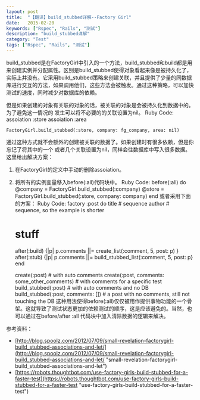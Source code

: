 ```yaml
---
layout: post
title:  "【翻译】build_stubbed详解--Factory Girl"
date:   2015-02-20
keywords: ["Rspec", "Rails", "测试"]
description: "build_stubbed详解"
category: "Test"
tags: ["Rspec", "Rails", "测试"]
---
```

build_stubbed是在FactoryGirl中引入的一个方法，build_stubbed和build都是用来创建实例并分配属性。区别是build_stubbed使得对象看起来像是被持久化了，实际上并没有。它采用build_stubbed策略来创建关联，并且提供了少量的同数据库进行交互的方法，如果调用他们，这些方法会被触发。通过这种策略，可以加快测试的速度，同时减少对数据库的依赖。

但是如果创建的对象有关联的对象的话，被关联的对象是会被持久化到数据中的。为了避免这一情况的
发生可以将不必要的的关联设置为nil。
    Ruby Code:
	assoiation :store
	assoiation :area

	FactoryGirl.build_stubbed(:store, company: fg_company, area: nil)
通过这种方式就不会额外的创建被关联的数据了。如果创建时有很多依赖，但是你忘记了将其中的一个
或者几个关联设置为nil，同样会往数据库中写入很多数据。这里给出解决方案：
1. 在FactoryGirl的定义中手动的删除assoiation。
2. 将所有的实例变量移入before(:all)代码块中。
    Ruby Code:
    before(:all) do
      @company = FactoryGirl.build_stubbed(:company)
      @store = FactoryGirl.build_stubbed(:store, company: company)
    end
或者采用下面的方案：
    Ruby Code:
	factory :post do
	  title # sequence
	  author # sequence, so the example is shorter
	  # stuff
	  after(:build) {|p| p.comments ||= create_list(:comment, 5, post: p) }
	  after(:stub) {|p| p.comments ||= build_stubbed_list(:comment, 5, post: p}
	end

	create(:post) # with auto comments
	create(:post, comments: some_other_comments) # with comments for a specific test
	build_stubbed(:post) # with auto comments and no DB
	build_stubbed(:post, comments: []) # a post with no comments, still not touching the DB
这种用法使得before(:all)仅仅被用作提供事物功能的一个骨架。这就导致了测试状态更加的依赖测试的顺序，这是应该避免的。当然，也可以通过在before/after :all 代码块中加入清除数据的逻辑来解决。

参考资料：

- [http://blog.spoolz.com/2012/07/09/small-revelation-factorygirl-build_stubbed-associations-and-let/](http://blog.spoolz.com/2012/07/09/small-revelation-factorygirl-build_stubbed-associations-and-let/ "small-revelation-factorygirl-build_stubbed-associations-and-let")
- [https://robots.thoughtbot.com/use-factory-girls-build-stubbed-for-a-faster-test](https://robots.thoughtbot.com/use-factory-girls-build-stubbed-for-a-faster-test "use-factory-girls-build-stubbed-for-a-faster-test")
